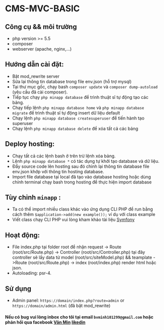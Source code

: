 # CMS-MVC-BASIC
## Công cụ && môi trường
- php version >= 5.5
- composer
- webserver (apache, nginx,...)
## Hướng dẫn cài đặt:
- Bật mod_rewrite server
- Sửa lại thông tin database trong file env.json (hỗ trợ mysql) 
- Tại thư mục gốc, chạy bash ```composer update``` và ```composer dump-autoload``` (yêu cầu đã cài composer).
- Tiếp tục chạy ```php minapp database``` để trình thuật sĩ tự động tạo các bảng.
- Chạy tiếp lệnh ```php minapp database home``` và ```php minapp database migrate``` để trình thuật sĩ tự động insert dữ liệu default
- Chạy lệnh ```php minapp database createsuperuser``` để tiến hành tạo superuser
- Chạy lệnh ```php minapp database delete``` để xóa tất cả các bảng
## Deploy hosting:
- Chạy tất cả các lệnh bash ở trên trừ lệnh xóa bảng.
- Lệnh ```php minapp database *``` có tác dụng tự khởi tạo database và dữ liệu.
- Đẩy source code lên hosting sau đó chỉnh lại thông tin database file env.json khớp với thông tin hosting database.
- Import file database tại local đã tạo vào database hosting hoặc dùng chính terminal chạy bash trong hosting để thực hiện import database
## Tùy chỉnh ```minapp``` :
- Ta có thể import nhiều class khác vào ứng dụng CLI PHP để run bằng cách thêm ```$application->add(new example());``` ví dụ với class example
- Viết class chạy CLI PHP vui lòng kham khảo tài liệu [Symfony](https://symfony.com/doc/current/console.html)
## Hoạt động:
- File index.php tại folder root để nhận request -> Route (root/src/Route.php) -> Controller (root/src/Controller.php) tại đây controller sẽ lấy data từ model (root/src/siteModel.php) && teamplate ->Route (root/src/Route.php) -> index (root/index.php)  render html hoặc json.
- Autoloading: psr-4.
## Sử dụng
- Admin panel: ```https://domain/index.php?route=admin``` or ```https://domain/admin.html``` (đã bật mod_rewrite)

#### Nếu có bug vui lòng inbox cho tôi tại email ```bvminh101299@gmail.com``` hoặc phản hồi qua facebook [Văn Min](https://www.facebook.com/zake.death) [likedin](https://www.linkedin.com/in/minh-bui-567486148/)
